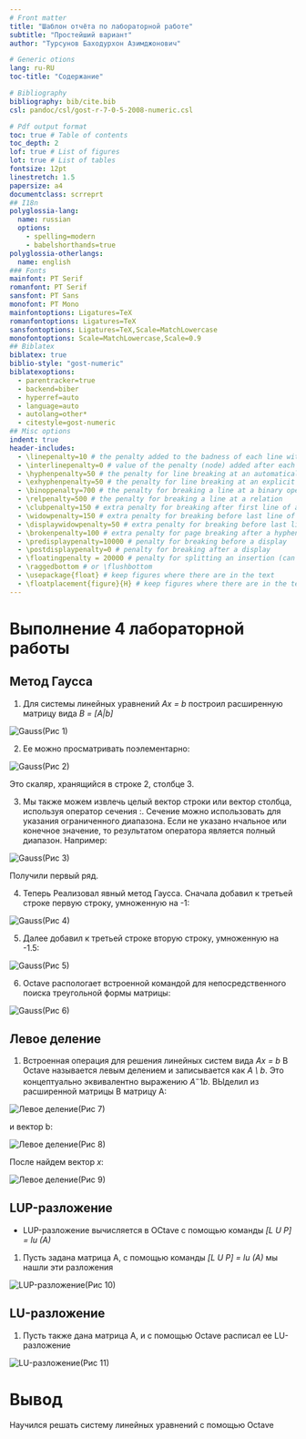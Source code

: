 ```yaml
---
# Front matter
title: "Шаблон отчёта по лабораторной работе"
subtitle: "Простейший вариант"
author: "Турсунов Баходурхон Азимджонович"

# Generic otions
lang: ru-RU
toc-title: "Содержание"

# Bibliography
bibliography: bib/cite.bib
csl: pandoc/csl/gost-r-7-0-5-2008-numeric.csl

# Pdf output format
toc: true # Table of contents
toc_depth: 2
lof: true # List of figures
lot: true # List of tables
fontsize: 12pt
linestretch: 1.5
papersize: a4
documentclass: scrreprt
## I18n
polyglossia-lang:
  name: russian
  options:
	- spelling=modern
	- babelshorthands=true
polyglossia-otherlangs:
  name: english
### Fonts
mainfont: PT Serif
romanfont: PT Serif
sansfont: PT Sans
monofont: PT Mono
mainfontoptions: Ligatures=TeX
romanfontoptions: Ligatures=TeX
sansfontoptions: Ligatures=TeX,Scale=MatchLowercase
monofontoptions: Scale=MatchLowercase,Scale=0.9
## Biblatex
biblatex: true
biblio-style: "gost-numeric"
biblatexoptions:
  - parentracker=true
  - backend=biber
  - hyperref=auto
  - language=auto
  - autolang=other*
  - citestyle=gost-numeric
## Misc options
indent: true
header-includes:
  - \linepenalty=10 # the penalty added to the badness of each line within a paragraph (no associated penalty node) Increasing the value makes tex try to have fewer lines in the paragraph.
  - \interlinepenalty=0 # value of the penalty (node) added after each line of a paragraph.
  - \hyphenpenalty=50 # the penalty for line breaking at an automatically inserted hyphen
  - \exhyphenpenalty=50 # the penalty for line breaking at an explicit hyphen
  - \binoppenalty=700 # the penalty for breaking a line at a binary operator
  - \relpenalty=500 # the penalty for breaking a line at a relation
  - \clubpenalty=150 # extra penalty for breaking after first line of a paragraph
  - \widowpenalty=150 # extra penalty for breaking before last line of a paragraph
  - \displaywidowpenalty=50 # extra penalty for breaking before last line before a display math
  - \brokenpenalty=100 # extra penalty for page breaking after a hyphenated line
  - \predisplaypenalty=10000 # penalty for breaking before a display
  - \postdisplaypenalty=0 # penalty for breaking after a display
  - \floatingpenalty = 20000 # penalty for splitting an insertion (can only be split footnote in standard LaTeX)
  - \raggedbottom # or \flushbottom
  - \usepackage{float} # keep figures where there are in the text
  - \floatplacement{figure}{H} # keep figures where there are in the text
---
```

# Выполнение 4 лабораторной работы

## Метод Гаусса

1. Для системы линейных уравнений *Ax = b* построил расширенную матрицу вида *B = [A|b]*

![Gauss](1.png)(Рис 1)

2. Ее можно просматривать поэлементарно:

![Gauss](2.png)(Рис 2)

 Это скаляр, хранящийся в строке 2, столбце 3.

3. Мы также можем извлечь целый вектор строки или вектор столбца, используя оператор сечения :. Сечение можно использовать для указания ограниченного диапазона. Если не указано нчальное или конечное значение, то результатом оператора является полный диапазон. Например:

![Gauss](3.png)(Рис 3)

 Получили первый ряд.

4. Теперь Реализовал явный метод Гаусса. Сначала добавил к третьей строке первую строку, умноженную на -1:

![Gauss](4.png)(Рис 4)

5. Далее добавил к третьей строке вторую строку, умноженную на -1.5:

![Gauss](5.png)(Рис 5)

6. Octave распологает встроенной командой для непосредственного поиска треугольной формы матрицы:

![Gauss](6.png)(Рис 6)

## Левое деление

1. Встроенная операция для решения линейных систем вида *Ax = b* В Octave называется левым делением и записывается как *A \ b*. Это концептуально эквивалентно выражению $A^-1b$. ВЫделил из расширенной матрицы В матрицу А:

![Левое деление](7.png)(Рис 7)

и вектор b:

![Левое деление](8.png)(Рис 8)

После найдем вектор *x*:

![Левое деление](9.png)(Рис 9)

## LUP-разложение

- LUP-разложение вычисляется в OCtave с помощью команды *[L U P] = lu (A)*

1. Пусть задана матрица А, с помощью команды *[L U P] = lu (A)* мы нашли эти разложения

![LUP-разложение](10.png)(Рис 10)

## LU-разложение

1. Пусть также дана матрица А, и с помощью Octave расписал ее LU-разложение

![LU-разложение](11.png)(Рис 11)

# Вывод

Научился решать систему линейных уравнений с помощью Octave

